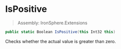 ﻿

# IsPositive

> Assembly: IronSphere.Extensions

```csharp
public static Boolean IsPositive(this Int32 this)
```

Checks whether the actual value is greater than zero.

 